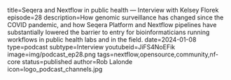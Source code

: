 title=Seqera and Nextflow in public health — Interview with Kelsey Florek
episode=28
description=How genomic surveillance has changed since the COVID pandemic, and how Seqera Platform and Nextflow pipelines have substantially lowered the barrier to entry for bioinformaticians running workflows in public health labs and in the field.
date=2024-01-08
type=podcast
subtype=Interview
youtubeid=JiFS4NoEFik
image=img/podcast_ep28.png
tags=nextflow,opensource,community,nf-core
status=published
author=Rob Lalonde
icon=logo_podcast_channels.jpg
~~~~~~

